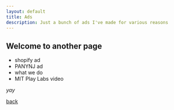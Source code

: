 ```yaml
---
layout: default
title: Ads
description: Just a bunch of ads I've made for various reasons
---
```


## Welcome to another page

- shopify ad
- PANYNJ ad
- what we do
- MIT Play Labs video

_yay_

[back](../)
